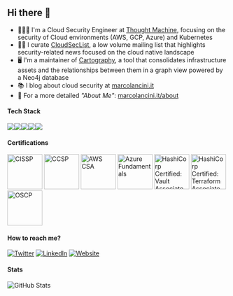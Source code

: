 ## Hi there 👋

- 👨🏻‍💻 I'm a Cloud Security Engineer at <a href='https://www.thoughtmachine.net/' target='_blank'>Thought Machine</a>, focusing on the security of Cloud environments (AWS, GCP, Azure) and Kubernetes
- ✍🏻 I curate <a href='https://cloudseclist.com/' target='_blank'>CloudSecList</a>, a low volume mailing list that highlights security-related news focused on the cloud native landscape
- 🖥 I'm a maintainer of <a href='https://github.com/lyft/cartography' target='_blank'>Cartography</a>, a tool that consolidates infrastructure assets and the relationships between them in a graph view powered by a Neo4j database
- 📚 I blog about cloud security at <a href='https://www.marcolancini.it/' target='_blank'>marcolancini.it</a>
- 💬 For a more detailed *"About Me"*: <a href='https://www.marcolancini.it/about/' target='_blank'>marcolancini.it/about</a>


#### Tech Stack
<!-- https://github.com/Ileriayo/markdown-badges -->
<img src="https://img.shields.io/badge/AWS%20-%23FF9900.svg?&style=for-the-badge&logo=amazon-aws&logoColor=white"/><img src="https://img.shields.io/badge/Google%20Cloud%20-%234285F4.svg?&style=for-the-badge&logo=google-cloud&logoColor=white"/><img src="https://img.shields.io/badge/azure%20-%230072C6.svg?&style=for-the-badge&logo=azure-devops&logoColor=white"/><img src="https://img.shields.io/badge/docker%20-%230db7ed.svg?&style=for-the-badge&logo=docker&logoColor=white"/><img src="https://img.shields.io/badge/kubernetes%20-%23326ce5.svg?&style=for-the-badge&logo=kubernetes&logoColor=white"/>


#### Certifications
<a href="https://www.youracclaim.com/badges/d6e30c70-c405-4200-abbf-7400eb1f2f0f/public_url" target="_blank"><img src="https://marcolancini.it/images/about/cissp.png" class="cert" alt='CISSP' width="80px"></a>
<a href="https://www.youracclaim.com/badges/df6e81a4-685e-4d34-b763-4c1db2194645/public_url" target="_blank"><img src="https://marcolancini.it/images/about/ccsp.png" class="cert" alt='CCSP' width="80px"></a>
<a href="https://www.youracclaim.com/badges/a8ba715f-207e-455a-a468-d2696d90caf9/public_url" target="_blank"><img src="https://marcolancini.it/images/about/aws_csa.png" class="cert" alt='AWS CSA' width="80px"></a>
<a href="https://www.youracclaim.com/badges/e4728ce8-b228-443a-b1a3-e0abd6f93d09/public_url" target="_blank"><img src="https://marcolancini.it/images/about/azure_fundamentals.png" class="cert" alt='Azure Fundamentals' width="80px"></a>
<a href="https://www.youracclaim.com/badges/1cf85b63-a875-41a9-a3ec-150d176eec63/public_url" target="_blank"><img src="https://marcolancini.it/images/about/hashicorp-certified-vault-associate.png" class="cert" alt='HashiCorp Certified: Vault Associate' width="80px"></a>
<a href="https://www.youracclaim.com/badges/43347689-8ccd-46c6-8e0b-983cb28cc966/public_url" target="_blank"><img src="https://marcolancini.it/images/about/hashicorp-certified-terraform-associate.png" class="cert" alt='HashiCorp Certified: Terraform Associate' width="80px"></a>
<a href="https://www.youracclaim.com/badges/cddcb777-da33-4d13-978e-b8b384d43fb3/" target="_blank"><img src="https://marcolancini.it/images/about/oscp.png" class="cert" alt='OSCP' width="80px"></a>


#### How to reach me?
[![Twitter](https://img.shields.io/badge/-TWITTER-0077B5?style=for-the-badge&logo=twitter&logoColor=white)](https://twitter.com/lancinimarco)
[![LinkedIn](https://img.shields.io/badge/-LINKEDIN-0077B5?style=for-the-badge&logo=linkedin&logoColor=white)](https://www.linkedin.com/in/marcolancini/)
[![Website](https://img.shields.io/badge/-WEBSITE-0077B5?style=for-the-badge&logo=jekyll&logoColor=white)](https://marcolancini.it)


#### Stats
<!-- https://github.com/anuraghazra/github-readme-stats -->
![GitHub Stats](https://github-readme-stats.vercel.app/api?username=marco-lancini&count_private=true&show_icons=true&theme=dark)
